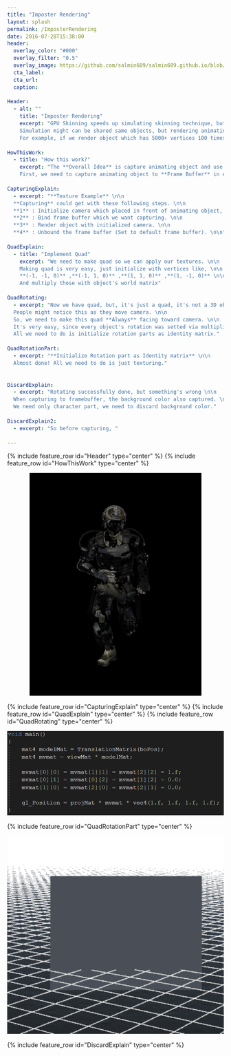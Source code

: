 ```yaml
---
title: "Imposter Rendering"
layout: splash
permalink: /ImposterRendering
date: 2016-07-28T15:38:00
header:
  overlay_color: "#000"
  overlay_filter: "0.5"
  overlay_image: https://github.com/salmin609/salmin609.github.io/blob/master/images/Gam400_DisplayImg.png?raw=true
  cta_label:
  cta_url:
  caption:

Header:
  - alt: ""
    title: "Imposter Rendering"
    excerpt: "GPU Skinning speeds up simulating skinning technique, but it's still not enough to rendering 10k+ animating objects. \n\n
    Simulation might can be shared same objects, but rendering animating object is totally different story. \n\n
    For example, if we render object which has 5000+ vertices 100 times, our GPU needs to simulate 500000 vertices which is very heavy work"

HowThisWork:
  - title: "How this work?"    
    excerpt: "The **Overall Idea** is capture animating object and use that capture as texture of quad which always facing towards camera. \n\n
    First, we need to capture animating object to **Frame Buffer** in every frames."

CapturingExplain:
  - excerpt: "**Texture Example** \n\n
  **Capturing** could get with these following steps. \n\n
  **1** : Initialize camera which placed in front of animating object, and facing toward object. \n\n
  **2** : Bind frame buffer which we want capturing. \n\n
  **3** : Render object with initialized camera. \n\n
  **4** : Unbound the frame buffer (Set to default frame buffer). \n\n"

QuadExplain:
  - title: "Implement Quad"
    excerpt: "We need to make quad so we can apply our textures. \n\n
    Making quad is very easy, just initialize with vertices like, \n\n
    **(-1, -1, 0)** ,**(-1, 1, 0)** ,**(1, 1, 0)** ,**(1, -1, 0)** \n\n
    And multiply those with object's world matrix"

QuadRotating:
  - excerpt: "Now we have quad, but, it's just a quad, it's not a 3D object, it's just 2D object. \n\n
  People might notice this as they move camera. \n\n
  So, we need to make this quad **Always** facing toward camera. \n\n
  It's very easy, since every object's rotation was setted via multiplication of Camera Matrix and Model Matrix \n\n
  All we need to do is initialize rotation parts as identity matrix."

QuadRotationPart:
  - excerpt: "**Initialize Rotation part as Identity matrix** \n\n
  Almost done! All we need to do is just texturing."


DiscardExplain:
  - excerpt: "Rotating successfully done, but something's wrong \n\n
  When capturing to framebuffer, the background color also captured. \n\n
  We need only character part, we need to discard background color."

DiscardExplain2:
  - excerpt: "So before capturing, "

---
```


{% include feature_row id="Header" type="center" %}
{% include feature_row id="HowThisWork" type="center" %}

<div style="text-align: center">
<img src="https://github.com/salmin609/salmin609.github.io/blob/master/images/GAM400/Imposter/Texture1.png?raw=true" width = "400">
</div>

{% include feature_row id="CapturingExplain" type="center" %}
{% include feature_row id="QuadExplain" type="center" %}
{% include feature_row id="QuadRotating" type="center" %}

<div style="text-align: center">
<img src="https://github.com/salmin609/salmin609.github.io/blob/master/images/GAM400/Imposter/AlwaysFacingTowardCamera.png?raw=true" width = "600">
</div>

{% include feature_row id="QuadRotationPart" type="center" %}

<div style="text-align: center">
<img src="https://github.com/salmin609/salmin609.github.io/blob/master/images/GAM400/Imposter/BeforeDiscard.png?raw=true" width = "600">
</div>

{% include feature_row id="DiscardExplain" type="center" %}
